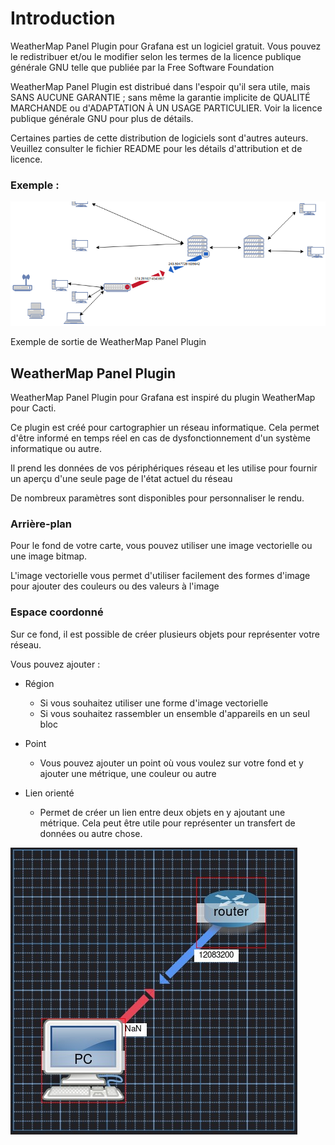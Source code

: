 # Introduction

WeatherMap Panel Plugin pour Grafana est un logiciel gratuit. Vous pouvez le redistribuer et/ou le modifier selon les termes de la licence publique générale GNU telle que publiée par la Free Software Foundation

WeatherMap Panel Plugin est distribué dans l'espoir qu'il sera utile, mais SANS AUCUNE GARANTIE ; sans même la garantie implicite de QUALITÉ MARCHANDE ou d'ADAPTATION À UN USAGE PARTICULIER. Voir la licence publique générale GNU pour plus de détails.

Certaines parties de cette distribution de logiciels sont d'autres auteurs. Veuillez consulter le fichier README pour les détails d'attribution et de licence.

### Exemple :

![exemple](../../screenshots/init/exemple.png)

Exemple de sortie de WeatherMap Panel Plugin

## WeatherMap Panel Plugin

WeatherMap Panel Plugin pour Grafana est inspiré du plugin WeatherMap pour Cacti.

Ce plugin est créé pour cartographier un réseau informatique. Cela permet d'être informé en temps réel en cas de dysfonctionnement d'un système informatique ou autre.

Il prend les données de vos périphériques réseau et les utilise pour fournir un aperçu d'une seule page de l'état actuel du réseau

De nombreux paramètres sont disponibles pour personnaliser le rendu.

### Arrière-plan

Pour le fond de votre carte, vous pouvez utiliser une image vectorielle ou une image bitmap. 

L'image vectorielle vous permet d'utiliser facilement des formes d'image pour ajouter des couleurs ou des valeurs à l'image

### Espace coordonné

Sur ce fond, il est possible de créer plusieurs objets pour représenter votre réseau. 


Vous pouvez ajouter :

- Région
    - Si vous souhaitez utiliser une forme d'image vectorielle
    - Si vous souhaitez rassembler un ensemble d'appareils en un seul bloc

- Point
    - Vous pouvez ajouter un point où vous voulez sur votre fond et y ajouter une métrique, une couleur ou autre

- Lien orienté
    - Permet de créer un lien entre deux objets en y ajoutant une métrique. Cela peut être utile pour représenter un transfert de données ou autre chose.




![resultat](../../screenshots/init/resultat.png)
